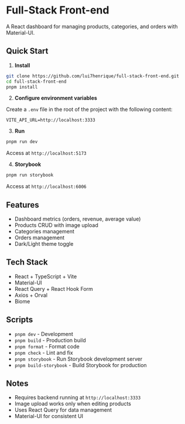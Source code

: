 # Full-Stack Front-end

A React dashboard for managing products, categories, and orders with Material-UI.

## Quick Start

1. **Install**
```bash
git clone https://github.com/lui7henrique/full-stack-front-end.git
cd full-stack-front-end
pnpm install
```

2. **Configure environment variables**

Create a `.env` file in the root of the project with the following content:

```env
VITE_API_URL=http://localhost:3333
```

3. **Run**
```bash
pnpm run dev
```
Access at `http://localhost:5173`

4. **Storybook**
```bash
pnpm run storybook
```
Access at `http://localhost:6006`

## Features

- Dashboard metrics (orders, revenue, average value)
- Products CRUD with image upload
- Categories management
- Orders management
- Dark/Light theme toggle

## Tech Stack

- React + TypeScript + Vite
- Material-UI
- React Query + React Hook Form
- Axios + Orval
- Biome

## Scripts

- `pnpm dev` - Development
- `pnpm build` - Production build
- `pnpm format` - Format code
- `pnpm check` - Lint and fix
- `pnpm storybook` - Run Storybook development server
- `pnpm build-storybook` - Build Storybook for production

## Notes

- Requires backend running at `http://localhost:3333`
- Image upload works only when editing products
- Uses React Query for data management
- Material-UI for consistent UI